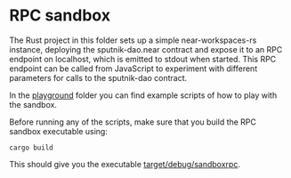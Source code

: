 # RPC sandbox

The Rust project in this folder sets up a simple near-workspaces-rs instance, deploying the sputnik-dao.near contract and expose it to an RPC endpoint on localhost, which is emitted to stdout when started. This RPC endpoint can be called from JavaScript to experiment with different parameters for calls to the sputnik-dao contract.

In the [playground](./playground/) folder you can find example scripts of how to play with the sandbox.

Before running any of the scripts, make sure that you build the RPC sandbox executable using:

`cargo build`

This should give you the executable [target/debug/sandboxrpc](./target/debug/).
